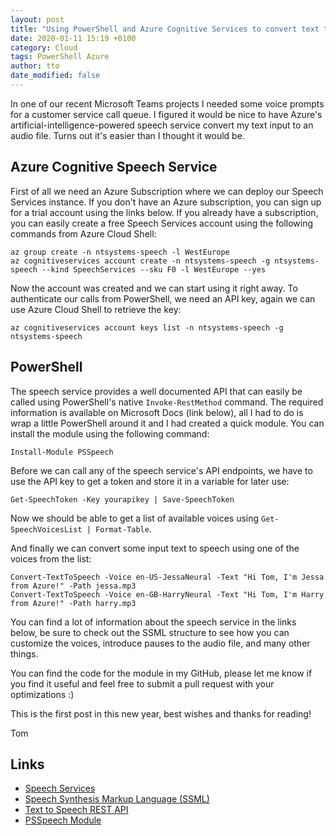 ```yaml
---
layout: post
title: "Using PowerShell and Azure Cognitive Services to convert text to speech"
date: 2020-01-11 15:19 +0100
category: Cloud
tags: PowerShell Azure 
author: tto
date_modified: false
---
```


In one of our recent Microsoft Teams projects I needed some voice prompts for a customer service call queue.<!-- more --> I figured it would be nice to have Azure's artificial-intelligence-powered speech service convert my text input to an audio file. Turns out it's easier than I thought it would be.

## Azure Cognitive Speech Service

First of all we need an Azure Subscription where we can deploy our Speech Services instance. If you don't have an Azure subscription, you can sign up for a trial account using the links below. If you already have a subscription, you can easily create a free Speech Services account using the following commands from Azure Cloud Shell: 

```
az group create -n ntsystems-speech -l WestEurope
az cognitiveservices account create -n ntsystems-speech -g ntsystems-speech --kind SpeechServices --sku F0 -l WestEurope --yes
```

Now the account was created and we can start using it right away. To authenticate our calls from PowerShell, we need an API key, again we can use Azure Cloud Shell to retrieve the key:

```
az cognitiveservices account keys list -n ntsystems-speech -g ntsystems-speech
```

## PowerShell

The speech service provides a well documented API that can easily be called using PowerShell's native `Invoke-RestMethod` command. The required information is available on Microsoft Docs (link below), all I had to do is wrap a little PowerShell around it and I had created a quick module. You can install the module using the following command:

```
Install-Module PSSpeech
```

Before we can call any of the speech service's API endpoints, we have to use the API key to get a token and store it in a variable for later use:

```
Get-SpeechToken -Key yourapikey | Save-SpeechToken
```

Now we should be able to get a list of available voices using `Get-SpeechVoicesList | Format-Table`.

And finally we can convert some input text to speech using one of the voices from the list:

```
Convert-TextToSpeech -Voice en-US-JessaNeural -Text "Hi Tom, I'm Jessa from Azure!" -Path jessa.mp3
Convert-TextToSpeech -Voice en-GB-HarryNeural -Text "Hi Tom, I'm Harry from Azure!" -Path harry.mp3
```

You can find a lot of information about the speech service in the links below, be sure to check out the SSML structure to see how you can customize the voices, introduce pauses to the audio file, and many other things.

You can find the code for the module in my GitHub, please let me know if you find it useful and feel free to submit a pull request with your optimizations :)

This is the first post in this new year, best wishes and thanks for reading!

Tom


## Links
 - [Speech Services](https://azure.microsoft.com/en-us/services/cognitive-services/speech-services/)
 - [Speech Synthesis Markup Language (SSML)](https://docs.microsoft.com/en-us/azure/cognitive-services/speech-service/speech-synthesis-markup)
 - [Text to Speech REST API](https://docs.microsoft.com/en-us/azure/cognitive-services/speech-service/rest-text-to-speech)
 - [PSSpeech Module](https://ntsystems.it/PowerShell/PSSpeech/)



